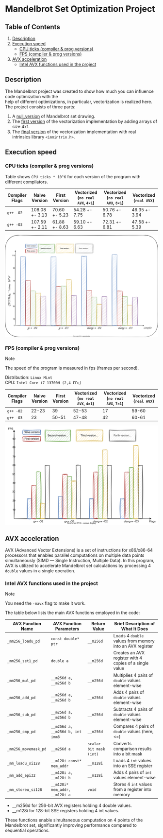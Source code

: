 # Mandelbrot Set Optimization Project

## Table of Contents

1. [Description](#description)
2. [Execution speed](#execution-speed)
   - [CPU ticks (compiler & prog versions)](#cpu-ticks-compiler--prog-versions)
   - [FPS (compiler & prog versions)](#fps-compiler--prog-versions)
3. [AVX acceleration](#avx-acceleration)
   - [Intel AVX functions used in the project](#intel-avx-functions-used-in-the-project)

## Description

The Mandelbrot project was created to show how much you can influence code optimization with the  
help of different optimizations, in particular, vectorization is realized here.  
The project consists of three parts:  

1. A [null_version](source/functions_basic_version.cpp) of Mandelbrot set drawing.
2. The [first version](source/functions_array_version.cpp) of the vectorization implementation by adding arrays of size 4x1.
5. The [final version](source/functions_proc_instructions.cpp) of the vectorization implementation with real  
intrinsics library `<immintrin.h>`.

## Execution speed

### CPU ticks (compiler & prog versions)

Table shows `CPU ticks * 10^6` for each version of the program with different compilators.

| Compiler Flags       | Naive Version | First Version | Vectorized (`no real AVX`, `4×1`) | Vectorized (`no real AVX`, `8×1`) | Vectorized (`real AVX`) |
|----------------------|---------------|---------------|---------------|---------------|---------------|
| `g++ -O2`           | 108.08 +- 3.13 | 70.60 +- 5.23 | 54.28 +- 7.75 | 50.76 +- 6.78 | 46.35 +- 3.94 |
| `g++ -O3`           | 107.59 +- 2.11 | 61.88 +- 8.63 | 59.10 +- 6.63 | 72.31 +- 6.81 | 47.58 +- 5.39 |

![Diagram](images_for_research/cpuTicksDiagram.svg)

### FPS (compiler & prog versions)

> [!NOTE]
> The speed of the program is measured in fps (frames per second).

Distribution: `Linux Mint`  
CPU: `Intel Core i7 13700H (2,4 ГГц)`  

| Compiler Flags       | Naive Version | First Version | Vectorized (`no real AVX`, `4×1`) | Vectorized (`no real AVX`, `7×1`) | Vectorized (`real AVX`) |
|----------------------|---------------|---------------|----------------------------------|----------------------------------|------------------------|
| `g++ -O2`           | 22-23         | 39            | 52-53                            | 17                               | 59-60                  |
| `g++ -O3`           | 23            | 50-51         | 47-48                            | 42                               | 60-61                  |


![Diagram](images_for_research/fpsDiagram.svg)

## AVX acceleration

AVX (Advanced Vector Extensions) is a set of instructions for x86/x86-64 processors that enables parallel computations on multiple data points simultaneously (SIMD — Single Instruction, Multiple Data). In this program, AVX is utilized to accelerate Mandelbrot set calculations by processing 4 `double` values in a single operation.

### Intel AVX functions used in the project

> [!Note]
> You need the `-mavx` flag to make it work.

The table below lists the main AVX functions employed in the code:

| AVX Function Name          | AVX Function Parameters                      | Return Value            | Brief Description of What It Does                     |
|----------------------------|---------------------------------------------|-------------------------|-------------------------------------------------------|
| `_mm256_loadu_pd`          | `const double* ptr`                         | `__m256d`               | Loads 4 `double` values from memory into an AVX register |
| `_mm256_set1_pd`           | `double a`                                  | `__m256d`               | Creates an AVX register with 4 copies of a single value |
| `_mm256_mul_pd`            | `__m256d a, __m256d b`                      | `__m256d`               | Multiplies 4 pairs of `double` values element-wise    |
| `_mm256_add_pd`            | `__m256d a, __m256d b`                      | `__m256d`               | Adds 4 pairs of `double` values element-wise          |
| `_mm256_sub_pd`            | `__m256d a, __m256d b`                      | `__m256d`               | Subtracts 4 pairs of `double` values element-wise     |
| `_mm256_cmp_pd`            | `__m256d a, __m256d b, int imm8`            | `__m256d`               | Compares 4 pairs of `double` values (here, <=)        |
| `_mm256_movemask_pd`       | `__m256d a`                                 | `scalar bit mask (int)` | Converts comparison results into a bit mask           |
| `_mm_loadu_si128`          | `__m128i const* mem_addr`                   | `__m128i`               | Loads 4 `int` values into an SSE register             |
| `_mm_add_epi32`            | `__m128i a, __m128i b`                      | `__m128i`               | Adds 4 pairs of `int` values element-wise             |
| `_mm_storeu_si128`         | `__m128i* mem_addr, __m128i a`              | `void`                  | Stores 4 `int` values from a register into memory     |

- __m256d for 256-bit AVX registers holding 4 double values.  
- __m128i for 128-bit SSE registers holding 4 int values.  

These functions enable simultaneous computation on 4 points of the Mandelbrot set, significantly improving performance compared to sequential operations.
